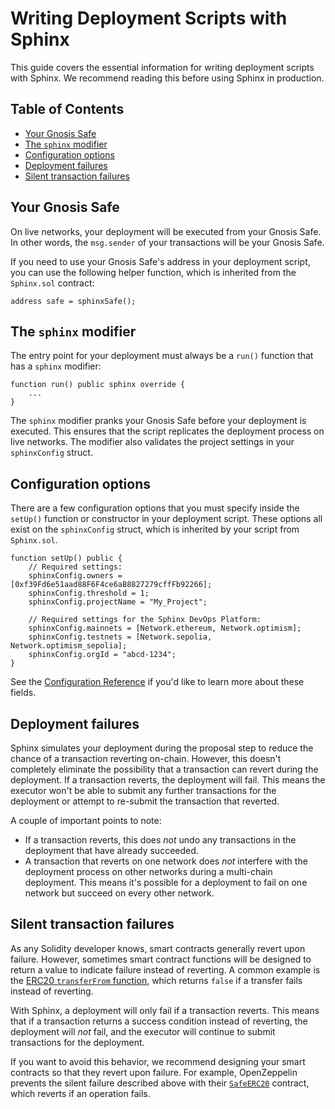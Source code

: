 # Writing Deployment Scripts with Sphinx

This guide covers the essential information for writing deployment scripts with Sphinx. We recommend reading this before using Sphinx in production.

## Table of Contents

- [Your Gnosis Safe](#your-gnosis-safe)
- [The `sphinx` modifier](#the-sphinx-modifier)
- [Configuration options](#configuration-options)
- [Deployment failures](#deployment-failures)
- [Silent transaction failures](#silent-transaction-failures)

## Your Gnosis Safe

On live networks, your deployment will be executed from your Gnosis Safe. In other words, the `msg.sender` of your transactions will be your Gnosis Safe.

If you need to use your Gnosis Safe's address in your deployment script, you can use the following helper function, which is inherited from the `Sphinx.sol` contract:

```sol
address safe = sphinxSafe();
```

## The `sphinx` modifier

The entry point for your deployment must always be a `run()` function that has a `sphinx` modifier:

```sol
function run() public sphinx override {
    ...
}
```

The `sphinx` modifier pranks your Gnosis Safe before your deployment is executed. This ensures that the script replicates the deployment process on live networks. The modifier also validates the project settings in your `sphinxConfig` struct.

## Configuration options

There are a few configuration options that you must specify inside the `setUp()` function or constructor in your deployment script. These options all exist on the `sphinxConfig` struct, which is inherited by your script from `Sphinx.sol`.

```
function setUp() public {
    // Required settings:
    sphinxConfig.owners = [0xf39Fd6e51aad88F6F4ce6aB8827279cffFb92266];
    sphinxConfig.threshold = 1;
    sphinxConfig.projectName = "My_Project";

    // Required settings for the Sphinx DevOps Platform:
    sphinxConfig.mainnets = [Network.ethereum, Network.optimism];
    sphinxConfig.testnets = [Network.sepolia, Network.optimism_sepolia];
    sphinxConfig.orgId = "abcd-1234";
}
```

See the [Configuration Reference](https://github.com/sphinx-labs/sphinx/blob/main/docs/configuration-options.md) if you'd like to learn more about these fields.

## Deployment failures

Sphinx simulates your deployment during the proposal step to reduce the chance of a transaction reverting on-chain. However, this doesn't completely eliminate the possibility that a transaction can revert during the deployment. If a transaction reverts, the deployment will fail. This means the executor won't be able to submit any further transactions for the deployment or attempt to re-submit the transaction that reverted.

A couple of important points to note:
* If a transaction reverts, this does _not_ undo any transactions in the deployment that have already succeeded.
* A transaction that reverts on one network does _not_ interfere with the deployment process on other networks during a multi-chain deployment. This means it's possible for a deployment to fail on one network but succeed on every other network.

## Silent transaction failures

As any Solidity developer knows, smart contracts generally revert upon failure. However, sometimes smart contract functions will be designed to return a value to indicate failure instead of reverting. A common example is the [ERC20 `transferFrom` function](https://docs.openzeppelin.com/contracts/5.x/api/token/erc20#IERC20-transferFrom-address-address-uint256-), which returns `false` if a transfer fails instead of reverting.

With Sphinx, a deployment will only fail if a transaction reverts. This means that if a transaction returns a success condition instead of reverting, the deployment will _not_ fail, and the executor will continue to submit transactions for the deployment.

If you want to avoid this behavior, we recommend designing your smart contracts so that they revert upon failure. For example, OpenZeppelin prevents the silent failure described above with their [`SafeERC20`](https://docs.openzeppelin.com/contracts/5.x/api/token/erc20#SafeERC20) contract, which reverts if an operation fails.
